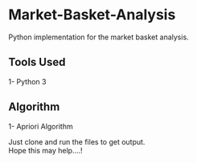# Market-Basket-Analysis
Python implementation for the market basket analysis.
## Tools Used
1- Python 3
## Algorithm
1- Apriori Algorithm

Just clone and run the files to get output. <br/>
Hope this may help....!
